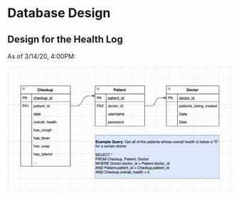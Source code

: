 # Database Design

## Design for the Health Log 
As of 3/14/20, 4:00PM: 

![Current Design](images/health-log-03-14-20.png?raw=true "Current Design")